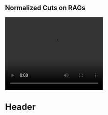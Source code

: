 Normalized Cuts on RAGs
-----------------------

<video width="320" height="240" >
  <source src="https://dl.dropboxusercontent.com/u/74846509/colors.webm">
  Video
</video> 
<h1> Header </h2>